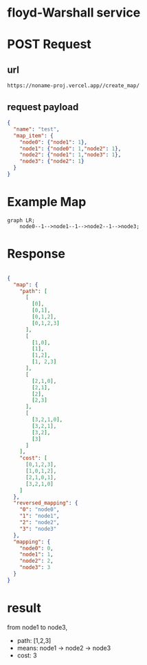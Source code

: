 # floyd-Warshall service

# POST Request
## url
    https://noname-proj.vercel.app//create_map/
## request payload
```JSON
{
  "name": "test",
  "map_item": {
    "node0": {"node1": 1},
    "node1": {"node0": 1,"node2": 1},
    "node2": {"node1": 1,"node3": 1},
    "node3": {"node2": 1}
  }
}
```
# Example Map

``` mermaid
graph LR;
    node0--1-->node1--1-->node2--1-->node3;
```
# Response
```JSON

{
  "map": {
    "path": [
      [
        [0],
        [0,1],
        [0,1,2],
        [0,1,2,3]
      ],
      [
        [1,0],
        [1],
        [1,2],
        [1, 2,3]
      ],
      [
        [2,1,0],
        [2,1],
        [2],
        [2,3]
      ],
      [
        [3,2,1,0],
        [3,2,1],
        [3,2],
        [3]
      ]
    ],
    "cost": [
      [0,1,2,3],
      [1,0,1,2],
      [2,1,0,1],
      [3,2,1,0]
    ]
  },
  "reversed_mapping": {
    "0": "node0",
    "1": "node1",
    "2": "node2",
    "3": "node3"
  },
  "mapping": {
    "node0": 0,
    "node1": 1,
    "node2": 2,
    "node3": 3
  }
}

```

# result
from node1 to node3, 
- path: [1,2,3] 
- means: node1 -> node2 -> node3 
- cost: 3

